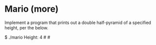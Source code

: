 # Mario (more)

Implement a program that prints out a double half-pyramid of a specified height, per the below.

$ ./mario
Height: 4
   \#  \#
  ##  ##
 ###  ###
####  ####
